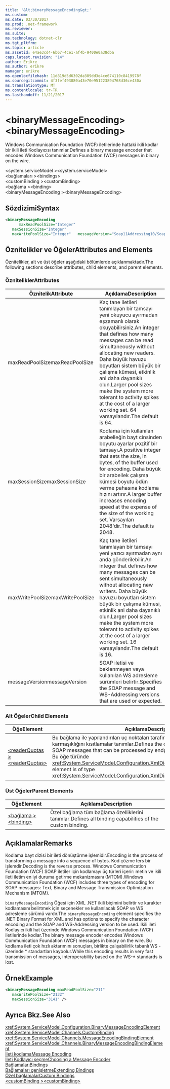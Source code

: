 ```yaml
---
title: '&lt;binaryMessageEncoding&gt;'
ms.custom: 
ms.date: 03/30/2017
ms.prod: .net-framework
ms.reviewer: 
ms.suite: 
ms.technology: dotnet-clr
ms.tgt_pltfrm: 
ms.topic: article
ms.assetid: e4ae3cd4-6b67-4ce1-af4b-9400e0a38dba
caps.latest.revision: "14"
author: Erikre
ms.author: erikre
manager: erikre
ms.openlocfilehash: 11d819d5d6302da309dd3e4ce674110c8419978f
ms.sourcegitcommit: 4f3fef493080a43e70e951223894768d36ce430a
ms.translationtype: MT
ms.contentlocale: tr-TR
ms.lasthandoff: 11/21/2017
---
```

# <a name="ltbinarymessageencodinggt"></a><span data-ttu-id="2aa09-102">&lt;binaryMessageEncoding&gt;</span><span class="sxs-lookup"><span data-stu-id="2aa09-102">&lt;binaryMessageEncoding&gt;</span></span>
<span data-ttu-id="2aa09-103">Windows Communication Foundation (WCF) iletilerinde hattaki ikili kodlar bir ikili ileti Kodlayıcısı tanımlar.</span><span class="sxs-lookup"><span data-stu-id="2aa09-103">Defines a binary message encoder that encodes Windows Communication Foundation (WCF) messages in binary on the wire.</span></span>  
  
 <span data-ttu-id="2aa09-104">\<system.serviceModel ></span><span class="sxs-lookup"><span data-stu-id="2aa09-104">\<system.serviceModel></span></span>  
<span data-ttu-id="2aa09-105">\<bağlamaları ></span><span class="sxs-lookup"><span data-stu-id="2aa09-105">\<bindings></span></span>  
<span data-ttu-id="2aa09-106">\<customBinding ></span><span class="sxs-lookup"><span data-stu-id="2aa09-106">\<customBinding></span></span>  
<span data-ttu-id="2aa09-107">\<bağlama ></span><span class="sxs-lookup"><span data-stu-id="2aa09-107">\<binding></span></span>  
<span data-ttu-id="2aa09-108">\<binaryMessageEncoding ></span><span class="sxs-lookup"><span data-stu-id="2aa09-108">\<binaryMessageEncoding></span></span>  
  
## <a name="syntax"></a><span data-ttu-id="2aa09-109">Sözdizimi</span><span class="sxs-lookup"><span data-stu-id="2aa09-109">Syntax</span></span>  
  
```xml  
<binaryMessageEncoding   
      maxReadPoolSize="Integer"  
   maxSessionSize="Integer"   
   maxWritePoolSize="Integer"   messageVersion="Soap11Addressing10/Soap12Addressing10" />  
```  
  
## <a name="attributes-and-elements"></a><span data-ttu-id="2aa09-110">Öznitelikler ve Öğeler</span><span class="sxs-lookup"><span data-stu-id="2aa09-110">Attributes and Elements</span></span>  
 <span data-ttu-id="2aa09-111">Öznitelikler, alt ve üst öğeler aşağıdaki bölümlerde açıklanmaktadır.</span><span class="sxs-lookup"><span data-stu-id="2aa09-111">The following sections describe attributes, child elements, and parent elements.</span></span>  
  
### <a name="attributes"></a><span data-ttu-id="2aa09-112">Öznitelikler</span><span class="sxs-lookup"><span data-stu-id="2aa09-112">Attributes</span></span>  
  
|<span data-ttu-id="2aa09-113">Öznitelik</span><span class="sxs-lookup"><span data-stu-id="2aa09-113">Attribute</span></span>|<span data-ttu-id="2aa09-114">Açıklama</span><span class="sxs-lookup"><span data-stu-id="2aa09-114">Description</span></span>|  
|---------------|-----------------|  
|<span data-ttu-id="2aa09-115">maxReadPoolSize</span><span class="sxs-lookup"><span data-stu-id="2aa09-115">maxReadPoolSize</span></span>|<span data-ttu-id="2aa09-116">Kaç tane iletileri tanımlayan bir tamsayı yeni okuyucu ayırmadan eşzamanlı olarak okuyabilirsiniz.</span><span class="sxs-lookup"><span data-stu-id="2aa09-116">An integer that defines how many messages can be read simultaneously without allocating new readers.</span></span> <span data-ttu-id="2aa09-117">Daha büyük havuzu boyutları sistem büyük bir çalışma kümesi, etkinlik ani daha dayanıklı olun.</span><span class="sxs-lookup"><span data-stu-id="2aa09-117">Larger pool sizes make the system more tolerant to activity spikes at the cost of a larger working set.</span></span> <span data-ttu-id="2aa09-118">64 varsayılandır.</span><span class="sxs-lookup"><span data-stu-id="2aa09-118">The default is 64.</span></span>|  
|<span data-ttu-id="2aa09-119">maxSessionSize</span><span class="sxs-lookup"><span data-stu-id="2aa09-119">maxSessionSize</span></span>|<span data-ttu-id="2aa09-120">Kodlama için kullanılan arabelleğin bayt cinsinden boyutu ayarlar pozitif bir tamsayı.</span><span class="sxs-lookup"><span data-stu-id="2aa09-120">A positive integer that sets the size, in bytes, of the buffer used for encoding.</span></span> <span data-ttu-id="2aa09-121">Daha büyük bir arabellek çalışma kümesi boyutu ödün verme pahasına kodlama hızını artırır.</span><span class="sxs-lookup"><span data-stu-id="2aa09-121">A larger buffer increases encoding speed at the expense of the size of the working set.</span></span> <span data-ttu-id="2aa09-122">Varsayılan 2048'dir.</span><span class="sxs-lookup"><span data-stu-id="2aa09-122">The default is 2048.</span></span>|  
|<span data-ttu-id="2aa09-123">maxWritePoolSize</span><span class="sxs-lookup"><span data-stu-id="2aa09-123">maxWritePoolSize</span></span>|<span data-ttu-id="2aa09-124">Kaç tane iletileri tanımlayan bir tamsayı yeni yazıcı ayırmadan aynı anda gönderilebilir.</span><span class="sxs-lookup"><span data-stu-id="2aa09-124">An integer that defines how many messages can be sent simultaneously without allocating new writers.</span></span> <span data-ttu-id="2aa09-125">Daha büyük havuzu boyutları sistem büyük bir çalışma kümesi, etkinlik ani daha dayanıklı olun.</span><span class="sxs-lookup"><span data-stu-id="2aa09-125">Larger pool sizes make the system more tolerant to activity spikes at the cost of a larger working set.</span></span> <span data-ttu-id="2aa09-126">16 varsayılandır.</span><span class="sxs-lookup"><span data-stu-id="2aa09-126">The default is 16.</span></span>|  
|<span data-ttu-id="2aa09-127">messageVersion</span><span class="sxs-lookup"><span data-stu-id="2aa09-127">messageVersion</span></span>|<span data-ttu-id="2aa09-128">SOAP iletisi ve beklenmeyen veya kullanılan WS adresleme sürümleri belirtir.</span><span class="sxs-lookup"><span data-stu-id="2aa09-128">Specifies the SOAP message and WS-Addressing versions that are used or expected.</span></span>|  
  
### <a name="child-elements"></a><span data-ttu-id="2aa09-129">Alt Öğeler</span><span class="sxs-lookup"><span data-stu-id="2aa09-129">Child Elements</span></span>  
  
|<span data-ttu-id="2aa09-130">Öğe</span><span class="sxs-lookup"><span data-stu-id="2aa09-130">Element</span></span>|<span data-ttu-id="2aa09-131">Açıklama</span><span class="sxs-lookup"><span data-stu-id="2aa09-131">Description</span></span>|  
|-------------|-----------------|  
|[<span data-ttu-id="2aa09-132">\<readerQuotas ></span><span class="sxs-lookup"><span data-stu-id="2aa09-132">\<readerQuotas></span></span>](http://msdn.microsoft.com/library/3e5e42ff-cef8-478f-bf14-034449239bfd)|<span data-ttu-id="2aa09-133">Bu bağlama ile yapılandırılan uç noktaları tarafından işlenen SOAP iletilerine karmaşıklığını kısıtlamalar tanımlar.</span><span class="sxs-lookup"><span data-stu-id="2aa09-133">Defines the constraints on the complexity of SOAP messages that can be processed by endpoints configured with this binding.</span></span> <span data-ttu-id="2aa09-134">Bu öğe türünde <xref:System.ServiceModel.Configuration.XmlDictionaryReaderQuotasElement>.</span><span class="sxs-lookup"><span data-stu-id="2aa09-134">This element is of type <xref:System.ServiceModel.Configuration.XmlDictionaryReaderQuotasElement>.</span></span>|  
  
### <a name="parent-elements"></a><span data-ttu-id="2aa09-135">Üst Öğeler</span><span class="sxs-lookup"><span data-stu-id="2aa09-135">Parent Elements</span></span>  
  
|<span data-ttu-id="2aa09-136">Öğe</span><span class="sxs-lookup"><span data-stu-id="2aa09-136">Element</span></span>|<span data-ttu-id="2aa09-137">Açıklama</span><span class="sxs-lookup"><span data-stu-id="2aa09-137">Description</span></span>|  
|-------------|-----------------|  
|[<span data-ttu-id="2aa09-138">\<bağlama ></span><span class="sxs-lookup"><span data-stu-id="2aa09-138">\<binding></span></span>](../../../../../docs/framework/misc/binding.md)|<span data-ttu-id="2aa09-139">Özel bağlama tüm bağlama özelliklerini tanımlar.</span><span class="sxs-lookup"><span data-stu-id="2aa09-139">Defines all binding capabilities of the custom binding.</span></span>|  
  
## <a name="remarks"></a><span data-ttu-id="2aa09-140">Açıklamalar</span><span class="sxs-lookup"><span data-stu-id="2aa09-140">Remarks</span></span>  
 <span data-ttu-id="2aa09-141">Kodlama bayt dizisi bir ileti dönüştürme işlemidir.</span><span class="sxs-lookup"><span data-stu-id="2aa09-141">Encoding is the process of transforming a message into a sequence of bytes.</span></span> <span data-ttu-id="2aa09-142">Kod çözme ters bir işlemdir.</span><span class="sxs-lookup"><span data-stu-id="2aa09-142">Decoding is the reverse process.</span></span> <span data-ttu-id="2aa09-143">Windows Communication Foundation (WCF) SOAP iletiler için kodlamayı üç türleri içerir: metin ve ikili ileti iletim en iyi duruma getirme mekanizmasını (MTOM).</span><span class="sxs-lookup"><span data-stu-id="2aa09-143">Windows Communication Foundation (WCF) includes three types of encoding for SOAP messages: Text, Binary and Message Transmission Optimization Mechanism (MTOM).</span></span>  
  
 <span data-ttu-id="2aa09-144">`binaryMessageEncoding` Öğesi için XML .NET ikili biçimini belirtir ve karakter kodlamasını belirtmek için seçenekler ve kullanılacak SOAP ve WS adresleme sürümü vardır.</span><span class="sxs-lookup"><span data-stu-id="2aa09-144">The `binaryMessageEncoding` element specifies the .NET Binary Format for XML and has options to specify the character encoding and the SOAP and WS-Addressing version to be used.</span></span> <span data-ttu-id="2aa09-145">İkili ileti Kodlayıcı ikili hat üzerinde Windows Communication Foundation (WCF) iletilerinde kodlar.</span><span class="sxs-lookup"><span data-stu-id="2aa09-145">The binary message encoder encodes Windows Communication Foundation (WCF) messages in binary on the wire.</span></span> <span data-ttu-id="2aa09-146">Bu kodlama ileti çok hızlı aktarımını sonuçları, birlikte çalışabilirlik tabanlı WS - üzerinde * standartları kaybolur.</span><span class="sxs-lookup"><span data-stu-id="2aa09-146">While this encoding results in very fast transmission of messages, interoperability based on the WS-* standards is lost.</span></span>  
  
## <a name="example"></a><span data-ttu-id="2aa09-147">Örnek</span><span class="sxs-lookup"><span data-stu-id="2aa09-147">Example</span></span>  
  
```xml  
<binaryMessageEncoding maxReadPoolSize="211"  
   maxWritePoolSize="2132"  
   maxSessionSize="3141" />  
```  
  
## <a name="see-also"></a><span data-ttu-id="2aa09-148">Ayrıca Bkz.</span><span class="sxs-lookup"><span data-stu-id="2aa09-148">See Also</span></span>  
 <xref:System.ServiceModel.Configuration.BinaryMessageEncodingElement>  
 <xref:System.ServiceModel.Channels.CustomBinding>  
 <xref:System.ServiceModel.Channels.MessageEncodingBindingElement>  
 <xref:System.ServiceModel.Channels.BinaryMessageEncodingBindingElement>  
 [<span data-ttu-id="2aa09-149">İleti kodlama</span><span class="sxs-lookup"><span data-stu-id="2aa09-149">Message Encoding</span></span>](../../../../../docs/framework/configure-apps/file-schema/wcf/message-encoding.md)  
 [<span data-ttu-id="2aa09-150">İleti Kodlayıcı seçme</span><span class="sxs-lookup"><span data-stu-id="2aa09-150">Choosing a Message Encoder</span></span>](../../../../../docs/framework/wcf/feature-details/choosing-a-message-encoder.md)  
 [<span data-ttu-id="2aa09-151">Bağlamaları</span><span class="sxs-lookup"><span data-stu-id="2aa09-151">Bindings</span></span>](../../../../../docs/framework/wcf/bindings.md)  
 [<span data-ttu-id="2aa09-152">Bağlamaları genişletme</span><span class="sxs-lookup"><span data-stu-id="2aa09-152">Extending Bindings</span></span>](../../../../../docs/framework/wcf/extending/extending-bindings.md)  
 [<span data-ttu-id="2aa09-153">Özel bağlamalar</span><span class="sxs-lookup"><span data-stu-id="2aa09-153">Custom Bindings</span></span>](../../../../../docs/framework/wcf/extending/custom-bindings.md)  
 [<span data-ttu-id="2aa09-154">\<customBinding ></span><span class="sxs-lookup"><span data-stu-id="2aa09-154">\<customBinding></span></span>](../../../../../docs/framework/configure-apps/file-schema/wcf/custombinding.md)
